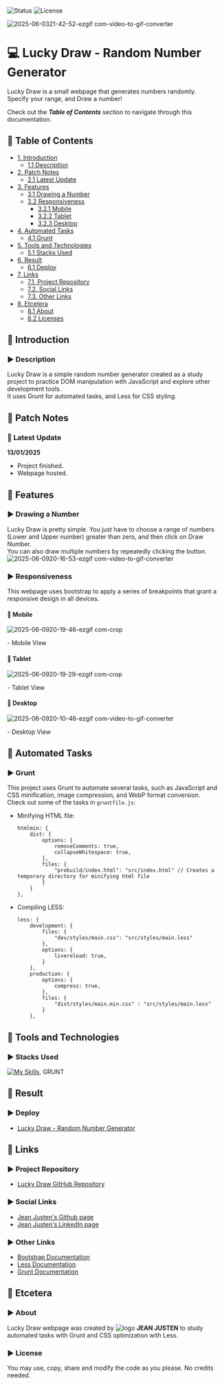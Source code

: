 ![Status](https://img.shields.io/badge/status-finished-brightgreen)
![License](https://img.shields.io/badge/license-MIT-blue)

![2025-06-0321-42-52-ezgif com-video-to-gif-converter](https://github.com/user-attachments/assets/2452fbd4-7490-457a-b791-e88701a30b58)
<!--Title Image-->
# 💻 Lucky Draw - Random Number Generator
<p>
Lucky Draw is a small webpage that generates numbers randomly.<br>
Specify your range, and Draw a number!
</p>

Check out the ***Table of Contents*** section to navigate through this documentation.

<!--Menu-->
## :large_orange_diamond: Table of Contents
- [1. Introduction](#large_orange_diamond-introduction)
  - [1.1 Description](#arrow_forward-description)
- [2. Patch Notes](#large_orange_diamond-patch-notes)
  - [2.1 Latest Update](#pushpin-latest-update)
- [3. Features](#large_orange_diamond-features)
  - [3.1 Drawing a Number](#arrow_forward-drawing-a-number)
  - [3.2 Responsiveness](#arrow_forward-responsiveness)
    - [3.2.1 Mobile](#small_red_triangle_down-mobile)
    - [3.2.2 Tablet](#small_red_triangle_down-tablet)
    - [3.2.3 Desktop](#small_red_triangle_down-desktop)
- [4. Automated Tasks](#large_orange_diamond-automated-tasks)
  - [4.1 Grunt](#arrow_forward-grunt)
- [5. Tools and Technologies](#large_orange_diamond-tools-and-technologies) 
  - [5.1 Stacks Used](#arrow_forward-stacks-used)
- [6. Result](#large_orange_diamond-result)
  - [6.1 Deploy](#arrow_forward-deploy)
- [7. Links](#large_orange_diamond-links)
  - [7.1. Project Repository](#arrow_forward-project-repository)
  - [7.2. Social Links](#arrow_forward-social-links)
  - [7.3. Other Links](#arrow_forward-other-links)
- [8. Etcetera](#large_orange_diamond-etcetera)
  - [8.1 About](#arrow_forward-about)
  - [8.2 Licenses](#arrow_forward-license)

<!--Introduction-->
## :large_orange_diamond: Introduction
### :arrow_forward: Description
Lucky Draw is a simple random number generator created as a study project to practice DOM manipulation with JavaScript and explore other development tools.<br>
It uses Grunt for automated tasks, and Less for CSS styling.

<!--Patch Notes-->
## :large_orange_diamond: Patch Notes
### :pushpin: Latest Update
<strong>13/01/2025</strong>
- Project finished.
- Webpage hosted.

<!--Features-->
## :large_orange_diamond: Features
### :arrow_forward: Drawing a Number
Lucky Draw is pretty simple. You just have to choose a range of numbers (Lower and Upper number) greater than zero, and then click on Draw Number.<br>
You can also draw multiple numbers by repeatedly clicking the button.
![2025-06-0920-16-53-ezgif com-video-to-gif-converter](https://github.com/user-attachments/assets/e9c9bb09-0fc2-4308-b739-ce1facfa71e1)


### :arrow_forward: Responsiveness
<p>
This webpage uses bootstrap to apply a series of breakpoints that grant a responsive design in all devices.
</p>

#### :small_red_triangle_down: Mobile
![2025-06-0920-19-46-ezgif com-crop](https://github.com/user-attachments/assets/380248c9-22d7-4940-898d-5df7cb4fd9f3)
<p>- Mobile View</p>

#### :small_red_triangle_down: Tablet
![2025-06-0920-19-29-ezgif com-crop](https://github.com/user-attachments/assets/0fe69b4d-dbb1-456d-a716-8a79c025c080)
<p>- Tablet View</p>

#### :small_red_triangle_down: Desktop
![2025-06-0920-10-46-ezgif com-video-to-gif-converter](https://github.com/user-attachments/assets/f7bb2837-78c8-4448-91f8-2b7b9a774397)
<p>- Desktop View</p>

<!--Automated Tasks-->
## :large_orange_diamond: Automated Tasks
### :arrow_forward: Grunt
This project uses Grunt to automate several tasks, such as JavaScript and CSS minification, image compression, and WebP format conversion.<br>
Check out some of the tasks in `gruntfile.js`:

* Minifying HTML file:

      htmlmin: {
          dist: {
              options: {
                  removeComments: true,
                  collapseWhitespace: true,
              },
              files: {
                  "prebuild/index.html": "src/index.html" // Creates a temporary directory for minifying html file
              }
          }
      },

* Compiling LESS:
  
      less: { 
          development: { 
              files: {
                  "dev/styles/main.css": "src/styles/main.less" 
              },
              options: {
                  livereload: true,
              }
          },
          production: { 
              options: {
                  compress: true, 
              },
              files: {
                  "dist/styles/main.min.css" : "src/styles/main.less"
              }
          },

<!--Tools Used-->
## :large_orange_diamond: Tools and Technologies
### :arrow_forward: Stacks Used
[![My Skills](https://skillicons.dev/icons?i=html,css,bootstrap,less)](https://skillicons.dev), GRUNT<br>

<!--Deploy-->
## :large_orange_diamond: Result

### :arrow_forward: Deploy
* <a href="https://lucky-draw-lac.vercel.app//" alt="Deploy page">Lucky Draw - Random Number Generator</a>

<!--Links-->
## :large_orange_diamond: Links
### :arrow_forward: Project Repository
* [Lucky Draw GitHub Repository](https://lucky-draw-lac.vercel.app/)

### :arrow_forward: Social Links
* [Jean Justen's Github page](https://github.com/jeanjusten)
* [Jean Justen's LinkedIn page](https://www.linkedin.com/in/jeanjusten/)

### :arrow_forward: Other Links
* [Bootstrap Documentation](https://getbootstrap.com/docs/)
* [Less Documentation](https://lesscss.org/)
* [Grunt Documentation](https://gruntjs.com/)

## :large_orange_diamond: Etcetera
### :arrow_forward: About
Lucky Draw webpage was created by ![logo](https://github.com/user-attachments/assets/0894beaf-f587-4d0a-983a-caf7fb551554) <strong>JEAN JUSTEN</strong> to study automated tasks with Grunt and CSS optimization with Less.

### :arrow_forward: License
You may use, copy, share and modify the code as you please. No credits needed.</p>
